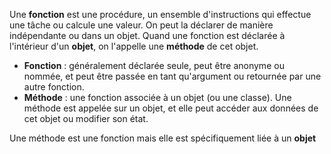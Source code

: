 
Une **fonction** est une procédure, un ensemble d'instructions qui effectue une tâche ou calcule une valeur. On peut la déclarer de manière indépendante ou dans un objet. Quand une fonction est déclarée à l'intérieur d'un **objet**, on l'appelle une **méthode** de cet objet.

- **Fonction** : généralement déclarée seule, peut être anonyme ou nommée, et peut être passée en tant qu'argument ou retournée par une autre fonction. 
- **Méthode** : une fonction associée à un objet (ou une classe). Une méthode est appelée sur un objet, et elle peut accéder aux données de cet objet ou modifier son état.

Une méthode est une fonction mais elle est spécifiquement liée à un **objet**
